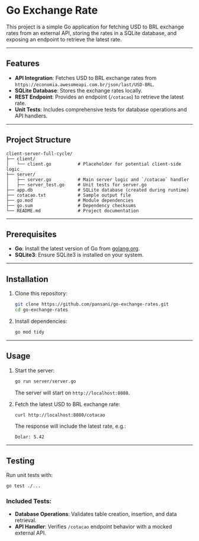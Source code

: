 # Go Exchange Rate 

This project is a simple Go application for fetching USD to BRL exchange rates from an external API, storing the rates in a SQLite database, and exposing an endpoint to retrieve the latest rate.

---

## Features

- **API Integration**: Fetches USD to BRL exchange rates from `https://economia.awesomeapi.com.br/json/last/USD-BRL`.
- **SQLite Database**: Stores the exchange rates locally.
- **REST Endpoint**: Provides an endpoint (`/cotacao`) to retrieve the latest rate.
- **Unit Tests**: Includes comprehensive tests for database operations and API handlers.

---

## Project Structure

```
client-server-full-cycle/
├── client/
│   └── client.go          # Placeholder for potential client-side logic
├── server/
│   ├── server.go          # Main server logic and `/cotacao` handler
│   ├── server_test.go     # Unit tests for server.go
├── app.db                 # SQLite database (created during runtime)
├── cotacao.txt            # Sample output file
├── go.mod                 # Module dependencies
├── go.sum                 # Dependency checksums
└── README.md              # Project documentation
```

---

## Prerequisites

- **Go**: Install the latest version of Go from [golang.org](https://golang.org/dl/).
- **SQLite3**: Ensure SQLite3 is installed on your system.

---

## Installation

1. Clone this repository:
   ```bash
   git clone https://github.com/pansani/go-exchange-rates.git
   cd go-exchange-rates
   ```

2. Install dependencies:
   ```bash
   go mod tidy
   ```

---

## Usage

1. Start the server:
   ```bash
   go run server/server.go
   ```
   The server will start on `http://localhost:8080`.

2. Fetch the latest USD to BRL exchange rate:
   ```bash
   curl http://localhost:8080/cotacao
   ```
   The response will include the latest rate, e.g.:
   ```
   Dolar: 5.42
   ```

---

## Testing

Run unit tests with:
```bash
go test ./...
```

### Included Tests:
- **Database Operations**: Validates table creation, insertion, and data retrieval.
- **API Handler**: Verifies `/cotacao` endpoint behavior with a mocked external API.




